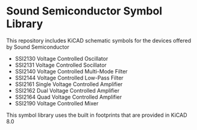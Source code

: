 Sound Semiconductor Symbol Library
=======================================

This repository includes KiCAD schematic symbols for the devices offered by Sound Semiconductor

  - SSI2130 Voltage Controlled Oscillator
  - SSI2131 Voltage Controlled Socillator
  - SSI2140 Voltage Controlled Multi-Mode Filter
  - SSI2144 Voltage Controlled Low-Pass Filter
  - SSI2161 Single Voltage Controlled Amplifier
  - SSI2162 Dual Voltage Controlled Amplifier
  - SSI2164 Quad Voltage Controlled Amplifier
  - SSI2190 Voltage Controlled Mixer
  
This symbol library uses the built in footprints that are provided in KiCAD 8.0
